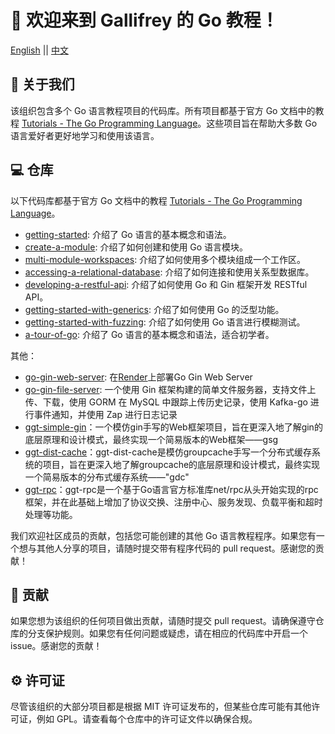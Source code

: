# 👋 欢迎来到 Gallifrey 的 Go 教程！
[English](https://github.com/GallifreyGoTutoural/.github/tree/main/profile#readme)   ||  [中文](https://github.com/GallifreyGoTutoural/.github/tree/main/profile_zh#readme)
## 🧙 关于我们
该组织包含多个 Go 语言教程项目的代码库。所有项目都基于官方 Go 文档中的教程 [Tutorials - The Go Programming Language](https://go.dev/doc/tutorial/)。这些项目旨在帮助大多数 Go 语言爱好者更好地学习和使用该语言。

## 💻 仓库
以下代码库都基于官方 Go 文档中的教程 [Tutorials - The Go Programming Language](https://go.dev/doc/tutorial/)。

- [getting-started](https://github.com/GallifreyGoTutoural/getting-started): 介绍了 Go 语言的基本概念和语法。
- [create-a-module](https://github.com/GallifreyGoTutoural/create-a-module): 介绍了如何创建和使用 Go 语言模块。
- [multi-module-workspaces](https://github.com/GallifreyGoTutoural/multi-module-workspaces): 介绍了如何使用多个模块组成一个工作区。
- [accessing-a-relational-database](https://github.com/GallifreyGoTutoural/accessing-a-relational-database): 介绍了如何连接和使用关系型数据库。
- [developing-a-restful-api](https://github.com/GallifreyGoTutoural/developing-a-restful-api): 介绍了如何使用 Go 和 Gin 框架开发 RESTful API。
- [getting-started-with-generics](https://github.com/GallifreyGoTutoural/getting-started-with-generics): 介绍了如何使用 Go 的泛型功能。
- [getting-started-with-fuzzing](https://github.com/GallifreyGoTutoural/getting-started-with-fuzzing): 介绍了如何使用 Go 语言进行模糊测试。
- [a-tour-of-go](https://github.com/GallifreyGoTutoural/a-tour-of-go): 介绍了 Go 语言的基本概念和语法，适合初学者。

其他：

- [go-gin-web-server](https://github.com/GallifreyGoTutoural/go-gin-web-server): 在[Render](https://render.com/)上部署Go Gin Web Server
- [go-gin-file-server](https://github.com/GallifreyGoTutoural/go-gin-file-server): 一个使用 Gin 框架构建的简单文件服务器，支持文件上传、下载，使用 GORM 在 MySQL 中跟踪上传历史记录，使用 Kafka-go 进行事件通知，并使用 Zap 进行日志记录
- [ggt-simple-gin](https://github.com/GallifreyGoTutoural/ggt-simple-gin)：一个模仿gin手写的Web框架项目，旨在更深入地了解gin的底层原理和设计模式，最终实现一个简易版本的Web框架——gsg
- [ggt-dist-cache](https://github.com/GallifreyGoTutoural/ggt-dist-cache)：ggt-dist-cache是模仿groupcache手写一个分布式缓存系统的项目，旨在更深入地了解groupcache的底层原理和设计模式，最终实现一个简易版本的分布式缓存系统——"gdc"
- [ggt-rpc](https://github.com/GallifreyGoTutoural/ggt-rpc)：ggt-rpc是一个基于Go语言官方标准库net/rpc从头开始实现的rpc框架，并在此基础上增加了协议交换、注册中心、服务发现、负载平衡和超时处理等功能。


我们欢迎社区成员的贡献，包括您可能创建的其他 Go 语言教程程序。如果您有一个想与其他人分享的项目，请随时提交带有程序代码的 pull request。感谢您的贡献！

## 🌈 贡献
如果您想为该组织的任何项目做出贡献，请随时提交 pull request。请确保遵守仓库的分支保护规则。如果您有任何问题或疑虑，请在相应的代码库中开启一个 issue。感谢您的贡献！

## ⚙️ 许可证
尽管该组织的大部分项目都是根据 MIT 许可证发布的，但某些仓库可能有其他许可证，例如 GPL。请查看每个仓库中的许可证文件以确保合规。
